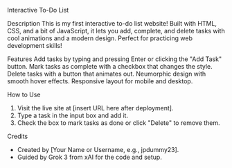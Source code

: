  Interactive To-Do List

Description
This is my first interactive to-do list website! Built with HTML, CSS, and a bit of JavaScript, it lets you add, complete, and delete tasks with cool animations and a modern design. Perfect for practicing web development skills!

 Features
 Add tasks by typing and pressing Enter or clicking the "Add Task" button.
 Mark tasks as complete with a checkbox that changes the style.
 Delete tasks with a button that animates out.
 Neumorphic design with smooth hover effects.
  Responsive layout for mobile and desktop.

 How to Use
1. Visit the live site at [insert URL here after deployment].
2. Type a task in the input box and add it.
3. Check the box to mark tasks as done or click "Delete" to remove them.

 Credits
- Created by [Your Name or Username, e.g., jpdummy23].
- Guided by Grok 3 from xAI for the code and setup.
